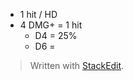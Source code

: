 * 1 hit / HD
* 4 DMG+ = 1 hit
  * D4 = 25%
  * D6 = 


> Written with [StackEdit](https://stackedit.io/).
<!--stackedit_data:
eyJoaXN0b3J5IjpbMjEyMTA5MjQ2M119
-->